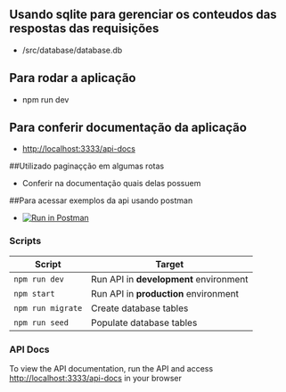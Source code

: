 ## Usando sqlite para gerenciar os conteudos das respostas das requisições
- /src/database/database.db

## Para rodar a aplicação
- npm run dev

## Para conferir documentação da aplicação
- [http://localhost:3333/api-docs](http://localhost:3333/api-docs)

##Utilizado paginaçção em algumas rotas
- Conferir na documentação quais delas possuem

##Para acessar exemplos da api usando postman
- [![Run in Postman](https://run.pstmn.io/button.svg)](https://app.getpostman.com/run-collection/11501755-3ab73296-26ca-40fb-9d94-909146a4fc24?action=collection%2Ffork&source=rip_markdown&collection-url=entityId%3D11501755-3ab73296-26ca-40fb-9d94-909146a4fc24%26entityType%3Dcollection%26workspaceId%3D75535e10-2e51-461e-aacf-abb02cd30f88)

### Scripts

|                    Script | Target                                             |
| ------------------------- | -------------------------------------------------- |
|                    `npm run dev` | Run API in **development** environment      |
|                    `npm start` | Run API in **production** environment         |
|                    `npm run migrate` | Create database tables                  |
|                    `npm run seed` | Populate database tables                   |


### API Docs
To view the API documentation, run the API and access [http://localhost:3333/api-docs](http://localhost:3333/api-docs) in your browser
